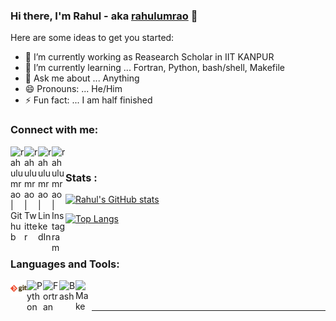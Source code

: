 ### Hi there, I'm  Rahul - aka [rahulumrao](https://github.com/rahulumrao) 👋

Here are some ideas to get you started:

- 🔭 I’m currently working as Reasearch Scholar in IIT KANPUR
- 🌱 I’m currently learning ... Fortran, Python, bash/shell, Makefile
- 💬 Ask me about ... Anything
- 😄 Pronouns: ... He/Him
- ⚡ Fun fact: ... I am half finished

### Connect with me:

[<img align="left" alt="rahulumrao | Github" width="22px" src="https://cdn.jsdelivr.net/npm/simple-icons@v3/icons/github.svg" />](https://github.com/rahulumrao)
[<img align="left" alt="rahulumrao | Twitter" width="22px" src="https://cdn.jsdelivr.net/npm/simple-icons@v3/icons/twitter.svg" />](https://twitter.com/rahul_818)
[<img align="left" alt="rahulumrao | LinkedIn" width="22px" src="https://cdn.jsdelivr.net/npm/simple-icons@v3/icons/linkedin.svg" />](https://www.linkedin.com/in/rahul-verma-6a8089121)
[<img align="left" alt="rahulumrao | Instagram" width="22px" src="https://cdn.jsdelivr.net/npm/simple-icons@v3/icons/instagram.svg" />](https://instagram.com/_rahul_umrao)

<br />

### Stats :
[![Rahul's GitHub stats](https://github-readme-stats.vercel.app/api?username=rahulumrao&show_icons=true&theme=merko)](https://github.com/rahulumrao/github-readme-stats)

[![Top Langs](https://github-readme-stats.vercel.app/api/top-langs/?username=rahulumrao&hide=javascript,html,Roff,css,Cmake&layout=compact&theme=radical)](https://github.com/rahulumrao/github-readme-stats)

<br />

### Languages and Tools:
[<img align="left" alt="Git" width="26px" src="https://raw.githubusercontent.com/github/explore/80688e429a7d4ef2fca1e82350fe8e3517d3494d/topics/git/git.png" />](https://github.com/)
[<img align="left" alt="Python" width="26px" src="https://upload.wikimedia.org/wikipedia/commons/c/c3/Python-logo-notext.svg" />](https://www.python.org/)
[<img align="left" alt="Fortran" width="26px" src="https://upload.wikimedia.org/wikipedia/commons/b/b8/Fortran_logo.svg" />](https://fortran-lang.org/)
[<img align="left" alt="Bash" width="26px" src="https://www.pc-freak.net/images/Bash-Final-the-Bourne-again-shell-logo.jpg" />](https://www.gnu.org/software/bash/)
[<img align="left" alt="Make" width="26px" src="https://cdn.icon-icons.com/icons2/1377/PNG/512/textxmakefile_92756.png" />](https://www.gnu.org/software/make/)

<br />
<br />

----
